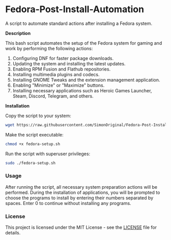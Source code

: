 # Fedora-Post-Install-Automation
A script to automate standard actions after installing a Fedora system.

**Description**

This bash script automates the setup of the Fedora system for gaming and work by performing the following actions:

1. Configuring DNF for faster package downloads.
2. Updating the system and installing the latest updates.
3. Enabling RPM Fusion and Flathub repositories.
4. Installing multimedia plugins and codecs.
5. Installing GNOME Tweaks and the extension management application.
6. Enabling "Minimize" or "Maximize" buttons.
7. Installing necessary applications such as Heroic Games Launcher, Steam, Discord, Telegram, and others.

**Installation**

Copy the script to your system:

```bash
wget https://raw.githubusercontent.com/SimonOriginal/Fedora-Post-Install-Automation/main/fedora-ultimate-toolkit.sh
```

Make the script executable:

```bash
chmod +x fedora-setup.sh
```

Run the script with superuser privileges:

```bash
sudo ./fedora-setup.sh
```

### Usage

After running the script, all necessary system preparation actions will be performed. During the installation of applications, you will be prompted to choose the programs to install by entering their numbers separated by spaces. Enter 0 to continue without installing any programs.

### License

This project is licensed under the MIT License - see the [LICENSE](LICENSE) file for details.
